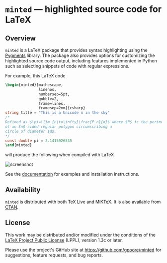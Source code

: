 # `minted` — highlighted source code for LaTeX


## Overview

`minted` is a LaTeX package that provides syntax highlighting using the
[Pygments](https://pygments.org/) library.  The package also provides options
for customizing the highlighted source code output, including features
implemented in Python such as selecting snippets of code with regular
expressions.

For example, this LaTeX code

```latex
\begin{minted}[mathescape,
               linenos,
               numbersep=5pt,
               gobble=2,
               frame=lines,
               framesep=2mm]{csharp}
string title = "This is a Unicode π in the sky"
/*
Defined as $\pi=\lim_{n\to\infty}\frac{P_n}{d}$ where $P$ is the perimeter
of an $n$-sided regular polygon circumscribing a
circle of diameter $d$.
*/
const double pi = 3.1415926535
\end{minted}
```

will produce the following when compiled with LaTeX

![screenshot](https://raw.githubusercontent.com/gpoore/minted/main/readme_example.png)

See the [documentation](https://github.com/gpoore/minted/blob/main/latex/minted/minted.pdf)
for examples and installation instructions.


## Availability

`minted` is distributed with both TeX Live and MiKTeX. It is also available
from [CTAN](https://www.ctan.org/pkg/minted).


## License

This work may be distributed and/or modified under the conditions of the
[LaTeX Project Public License](https://www.latex-project.org/lppl.txt) (LPPL),
version 1.3c or later.

Please use the project's GitHub site at <https://github.com/gpoore/minted>
for suggestions, feature requests, and bug reports.
